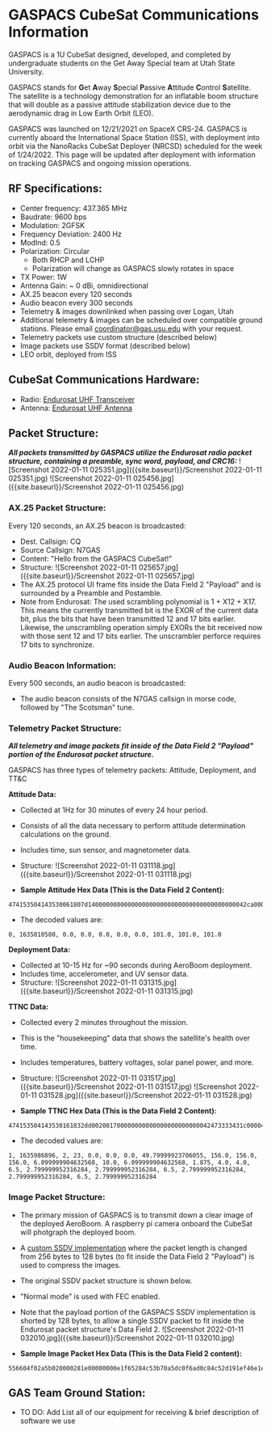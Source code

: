 # GASPACS CubeSat Communications Information
GASPACS is a 1U CubeSat designed, developed, and completed by undergraduate students on the Get Away Special team at Utah State University.

GASPACS stands for **G**et **A**way **S**pecial **P**assive **A**ttitude **C**ontrol **S**atellite. The satellite is a technology demonstration for an inflatable boom structure that will double as a passive attitude stabilization device due to the aerodynamic drag in Low Earth Orbit (LEO). 

GASPACS was launched on 12/21/2021 on SpaceX CRS-24. GASPACS is currently aboard the International Space Station (ISS), with deployment into orbit via the NanoRacks CubeSat Deployer (NRCSD) scheduled for the week of 1/24/2022. This page will be updated after deployment with information on tracking GASPACS and ongoing mission operations.

## RF Specifications:
- Center frequency: 437.365 MHz
- Baudrate: 9600 bps
- Modulation: 2GFSK
- Frequency Deviation: 2400 Hz
- ModInd: 0.5
- Polarization: Circular 
	- Both RHCP and LCHP
    - Polarization will change as GASPACS slowly rotates in space
- TX Power: 1W
- Antenna Gain: ~ 0 dBi, omnidirectional
- AX.25 beacon every 120 seconds
- Audio beacon every 300 seconds
- Telemetry & images downlinked when passing over Logan, Utah
- Additional telemetry & images can be scheduled over compatible ground stations. Please email coordinator@gas.usu.edu with your request.
- Telemetry packets use custom structure (described below)
- Image packets use SSDV format (described below)
- LEO orbit, deployed from ISS

## CubeSat Communications Hardware:

- Radio: [Endurosat UHF Transceiver](https://www.endurosat.com/cubesat-store/cubesat-communication-modules/uhf-transceiver-ii/)
- Antenna: [Endurosat UHF Antenna](https://www.endurosat.com/cubesat-store/cubesat-antennas/uhf-antenna/)

## Packet Structure:
_**All packets transmitted by GASPACS utilize the Endurosat radio packet structure, containing a preamble, sync word, payload, and CRC16:**_
![Screenshot 2022-01-11 025351.jpg]({{site.baseurl}}/Screenshot 2022-01-11 025351.jpg)
![Screenshot 2022-01-11 025456.jpg]({{site.baseurl}}/Screenshot 2022-01-11 025456.jpg)
     
### AX.25 Packet Structure:
Every 120 seconds, an AX.25 beacon is broadcasted:
- Dest. Callsign: CQ
- Source Callsign: N7GAS
- Content: "Hello from the GASPACS CubeSat!"
- Structure:
![Screenshot 2022-01-11 025657.jpg]({{site.baseurl}}/Screenshot 2022-01-11 025657.jpg)
- The AX.25 protocol UI frame fits inside the Data Field 2 "Payload" and is surrounded by a Preamble and Postamble.
- Note from Endurosat: The  used  scrambling  polynomial  is 1  +  X12  + X17.  This  means the  currently  transmitted  bit  is  the EXOR of the current data bit, plus the bits that have been transmitted 12 and 17 bits earlier. Likewise, the  unscrambling  operation  simply  EXORs  the  bit  received  now  with  those  sent  12  and  17  bits earlier. The unscrambler perforce requires 17 bits to synchronize.

### Audio Beacon Information:
Every 500 seconds, an audio beacon is broadcasted:
- The audio beacon consists of the N7GAS callsign in morse code, followed by "The Scotsman" tune.

### Telemetry Packet Structure:
_**All telemetry and image packets fit inside of the Data Field 2 "Payload" portion of the Endurosat packet structure.**_ 

GASPACS has three types of telemetry packets: Attitude, Deployment, and TT&C

**Attitude Data:**
- Collected at 1Hz for 30 minutes of every 24 hour period.
- Consists of all the data necessary to perform attitude determination calculations on the ground.
- Includes time, sun sensor, and magnetometer data.
- Structure:
![Screenshot 2022-01-11 031118.jpg]({{site.baseurl}}/Screenshot 2022-01-11 031118.jpg)

- **Sample Attitude Hex Data (This is the Data Field 2 Content):**
```
474153504143530061807d14000000000000000000000000000000000000000042ca000042ca000042ca000047415350414353
```
- The decoded values are:
```
0, 1635810580, 0.0, 0.0, 0.0, 0.0, 0.0, 101.0, 101.0, 101.0
```

**Deployment Data:**
- Collected at 10-15 Hz for ~90 seconds during AeroBoom deployment.
- Includes time, accelerometer, and UV sensor data.
- Structure:
![Screenshot 2022-01-11 031315.jpg]({{site.baseurl}}/Screenshot 2022-01-11 031315.jpg)

**TTNC Data:**
- Collected every 2 minutes throughout the mission.
- This is the "housekeeping" data that shows the satellite's health over time.
- Includes temperatures, battery voltages, solar panel power, and more.
- Structure:
![Screenshot 2022-01-11 031517.jpg]({{site.baseurl}}/Screenshot 2022-01-11 031517.jpg)
![Screenshot 2022-01-11 031528.jpg]({{site.baseurl}}/Screenshot 2022-01-11 031528.jpg)

- **Sample TTNC Hex Data (This is the Data Field 2 Content):**    
```
474153504143530161832dd002001700000000000000000000000042473333431c0000431c0000431c000040c333334120000040c333333ff00000408000004080000040d00000403333334033333340d00000403333334033333340d000004033333347415350414353
```
- The decoded values are:
```
1, 1635986896, 2, 23, 0.0, 0.0, 0.0, 49.79999923706055, 156.0, 156.0, 156.0, 6.099999904632568, 10.0, 6.099999904632568, 1.875, 4.0, 4.0, 6.5, 2.799999952316284, 2.799999952316284, 6.5, 2.799999952316284, 2.799999952316284, 6.5, 2.799999952316284
```

### Image Packet Structure:
- The primary mission of GASPACS is to transmit down a clear image of the deployed AeroBoom. A raspberry pi camera onboard the CubeSat will photgraph the deployed boom. 
- A [custom SSDV implementation](https://github.com/SmallSatGasTeam/ssdv) where the packet length is changed from 256 bytes to 128 bytes (to fit inside the Data Field 2 "Payload") is used to compress the images. 
- The original SSDV packet structure is shown below. 
- "Normal mode" is used with FEC enabled.
- Note that the payload portion of the GASPACS SSDV implementation is shorted by 128 bytes, to allow a single SSDV packet to fit inside the Endurosat packet structure's Data Field 2.
![Screenshot 2022-01-11 032010.jpg]({{site.baseurl}}/Screenshot 2022-01-11 032010.jpg)

- **Sample Image Packet Hex Data (This is the Data Field 2 content):**
```
556604f02a5b020000281e00000000e1f65284c53b70a5dc0f6ad0c84c52d191ef46e1e94007414dfe2a4249340a606ba9f968a621f947d29e2900b4d20337d29d484503241c8a7638a8c3714e04d2014ad331cd3cf2314cf2fe6077695507cf23592c439b6a02af675f65c16a131e978af017ddcdfa6ac69d96c8bd1be990b1
```


## GAS Team Ground Station:
- TO DO: Add List all of our equipment for receiving & brief description of software we use
